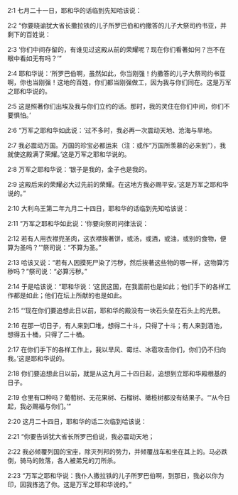 <a id="1"></a>2:1  七月二十一日，耶和华的话临到先知哈该说：  

<a id="2"></a>2:2  “你要晓谕犹大省长撒拉铁的儿子所罗巴伯和约撒答的儿子大祭司约书亚，并剩下的百姓说：  

<a id="3"></a>2:3  ‘你们中间存留的，有谁见过这殿从前的荣耀呢？现在你们看著如何？岂不在眼中看如无有吗？’”  

<a id="4"></a>2:4  耶和华说：‘所罗巴伯啊，虽然如此，你当刚强！约撒答的儿子大祭司约书亚啊，你也当刚强！这地的百姓，你们都当刚强做工，因为我与你们同在。这是万军之耶和华说的。  

<a id="5"></a>2:5  这是照著你们出埃及我与你们立约的话。那时，我的灵住在你们中间，你们不要惧怕。’  

<a id="6"></a>2:6  “万军之耶和华如此说：‘过不多时，我必再一次震动天地、沧海与旱地。  

<a id="7"></a>2:7  我必震动万国。万国的珍宝必都运来（注：或作“万国所羡慕的必来到”），我就使这殿满了荣耀。’这是万军之耶和华说的。　  

<a id="8"></a>2:8  万军之耶和华说：‘银子是我的，金子也是我的。  

<a id="9"></a>2:9  这殿后来的荣耀必大过先前的荣耀。在这地方我必赐平安。’这是万军之耶和华说的。”  

<a id="10"></a>2:10  大利乌王第二年九月二十四日，耶和华的话临到先知哈该说：  

<a id="11"></a>2:11  “万军之耶和华如此说：‘你要向祭司问律法说：  

<a id="12"></a>2:12  若有人用衣襟兜圣肉，这衣襟挨著饼，或汤，或酒，或油，或别的食物，便算为圣吗？’”祭司说：“不算为圣。”  

<a id="13"></a>2:13  哈该又说：“若有人因摸死尸染了污秽，然后挨著这些物的哪一样，这物算污秽吗？”祭司说：“必算污秽。”  

<a id="14"></a>2:14  于是哈该说：“耶和华说：‘这民这国，在我面前也是如此；他们手下的各样工作都是如此；他们在坛上所献的也是如此。  

<a id="15"></a>2:15  “‘现在你们要追想此日以前，耶和华的殿没有一块石头垒在石头上的光景。  

<a id="16"></a>2:16  在那一切日子，有人来到□堆，想得二十斗，只得了十斗；有人来到酒池，想得五十桶，只得了二十桶。  

<a id="17"></a>2:17  在你们手下的各样工作上，我以旱风、霉烂、冰雹攻击你们，你们仍不归向我。’这是耶和华说的。  

<a id="18"></a>2:18  你们要追想此日以前，就是从这九月二十四日起，追想到立耶和华殿根基的日子。  

<a id="19"></a>2:19  仓里有□种吗？葡萄树、无花果树、石榴树、橄榄树都没有结果子。“‘从今日起，我必赐福与你们。’”  

<a id="20"></a>2:20  这月二十四日，耶和华的话二次临到哈该说：  

<a id="21"></a>2:21  “你要告诉犹大省长所罗巴伯说，我必震动天地；  

<a id="22"></a>2:22  我必倾覆列国的宝座，除灭列邦的势力，并倾覆战车和坐在其上的。马必跌倒，骑马的败落，各人被弟兄的刀所杀。  

<a id="23"></a>2:23  “万军之耶和华说：我仆人撒拉铁的儿子所罗巴伯啊，到那日，我必以你为印，因我拣选了你。这是万军之耶和华说的。”  
